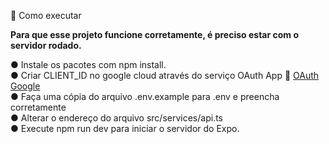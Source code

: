 🚀 Como executar

<b> Para que esse projeto funcione corretamente, é preciso estar com o servidor rodado. </b>

● Instale os pacotes com npm install. <br>
● Criar CLIENT_ID no google cloud através do serviço OAuth App :wave: [OAuth Google](https://console.cloud.google.com/apis/credentials?) <br>
● Faça uma cópia do arquivo .env.example para .env e preencha corretamente  <br>
● Alterar o endereço do arquivo src/services/api.ts  <br>
● Execute npm run dev para iniciar o servidor do Expo.
